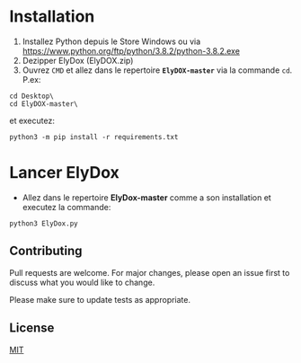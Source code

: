 Installation
=
 1. Installez Python depuis le Store Windows ou via https://www.python.org/ftp/python/3.8.2/python-3.8.2.exe
 2. Dezipper ElyDox (ElyDOX.zip)
 3. Ouvrez `CMD` et allez dans le repertoire **`ElyDOX-master`** via la commande `cd`.
     P.ex: 
```
cd Desktop\
cd ElyDOX-master\
``` 
et executez:
```
python3 -m pip install -r requirements.txt
```

Lancer ElyDox
=
- Allez dans le repertoire **ElyDox-master** comme a son installation et executez la commande: 
```
python3 ElyDox.py
```

## Contributing
Pull requests are welcome. For major changes, please open an issue first to discuss what you would like to change.

Please make sure to update tests as appropriate.

## License
[MIT](https://choosealicense.com/licenses/mit/)

